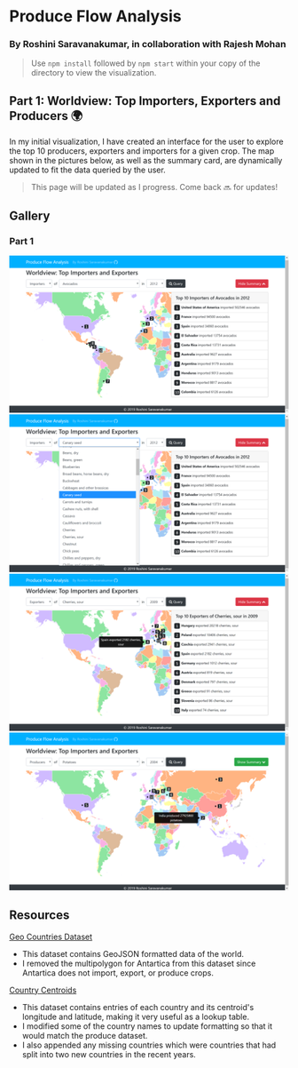 # Produce Flow Analysis

### By Roshini Saravanakumar, in collaboration with Rajesh Mohan

 > Use `npm install` followed by `npm start` within your copy of the directory to view the visualization.

## Part 1: Worldview: Top Importers, Exporters and Producers 🌍
 In my initial visualization, I have created an interface for the user to explore the top 10 producers, exporters and importers for a given crop. The map shown in the pictures below, as well as the summary card, are dynamically updated to fit the data queried by the user.

> This page will be updated as I progress. Come back 🔜 for updates!

## Gallery
### Part 1
<img src='images/top10/viz1.png' alt='Visualization of the top 10 importers of avocados in 2012'>
<img src='images/top10/viz2.png' alt='Example of the dropdown produce select capability'>
<img src='images/top10/viz3.png' alt='Visualization of the top 10 exporters of sour cherries in 2009, with a focus on the tooltips included to enhance the user experience'>
<img src='images/top10/viz4.png' alt='Visualization of the producers of potatoes in 2004 with a focus on the summary card toggle option'>

## Resources

<a href='https://github.com/datasets/geo-countries/blob/master/data/countries.geojson'>Geo Countries Dataset</a>
- This dataset contains GeoJSON formatted data of the world.
- I removed the multipolygon for Antartica from this dataset since Antartica does not import, export, or produce crops.


<a href='https://community.periscopedata.com/t/63fy7m/country-centroids'>Country Centroids</a>
- This dataset contains entries of each country and its centroid's longitude and latitude, making it very 
useful as a lookup table.
- I modified some of the country names to update formatting so that it would match the produce dataset. 
- I also appended any missing countries which were countries that had split into two new countries in the recent years.
